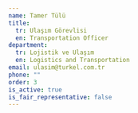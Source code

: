 ```yaml
---
name: Tamer Tülü
title:
  tr: Ulaşım Görevlisi
  en: Transportation Officer
department:
  tr: Lojistik ve Ulaşım
  en: Logistics and Transportation
email: ulasim@turkel.com.tr
phone: ""
order: 3
is_active: true
is_fair_representative: false
---
```

